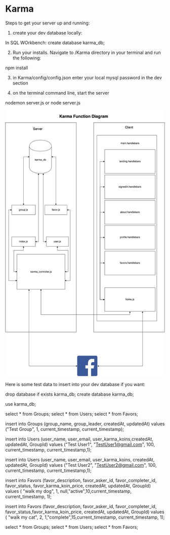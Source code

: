# Karma

Steps to get your server up and running:

1) create your dev database locally:

In SQL WOrkbench:
create database karma_db;

2) Run your installs.  Navigate to /Karma directory in your terminal and run the following:

npm install

3) in Karma/config/config.json enter your local mysql password in the dev section

4) on the terminal command line, start the server

nodemon server.js or node server.js

![functionaldiag](https://github.com/DMWIGGINS/Karma/blob/master/app/public/assets/images/karma_functional_diagram.png)


Here is some test data to insert into your dev database if you want:

drop database if exists karma_db;
create database karma_db;

use karma_db;

select * from Groups;
select * from Users;
select * from Favors;

insert into Groups (group_name, group_leader, createdAt, updatedAt) 
values ("Test Group", 1,
current_timestamp, current_timestamp);


insert into Users 
(user_name, user_email, user_karma_koins,createdAt, updatedAt, GroupId) 
values ("Test User1", "TestUser1@gmail.com", 100, current_timestamp, current_timestamp,1);

insert into Users 
(user_name, user_email, user_karma_koins, createdAt, updatedAt, GroupId) 
values ("Test User2", "TestUser2@gmail.com", 100, current_timestamp, current_timestamp,1);


insert into Favors
(favor_description, favor_asker_id, favor_completer_id, favor_status, favor_karma_koin_price, createdAt, updatedAt, GroupId)
values ( "walk my dog", 1, null,"active",10,current_timestamp, current_timestamp, 1);

insert into Favors
(favor_description, favor_asker_id, favor_completer_id, favor_status,favor_karma_koin_price, createdAt, updatedAt, GroupId)
values ( "walk my cat", 2, 1,"complete",15,current_timestamp, current_timestamp, 1);

select * from Groups;
select * from Users;
select * from Favors;

